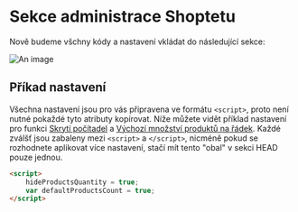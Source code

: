 # Sekce administrace Shoptetu

Nově budeme všchny kódy a nastavení vkládat do následující sekce: 

<Box-TextBox 
    :msg="msg"
/>

![An image](https://ik.imagekit.io/alexborecky/shoptetak/Docs/admin-zahlavi_HABGMvqTPKBDZ.jpg)

## Příkad nastavení

Všechna nastavení jsou pro vás připravena ve formátu `<script>`, proto není nutné pokaždé tyto atributy kopírovat. Níže můžete vidět příklad nastavení pro funkci [Skrytí počítadel](/adamin/skryti-pocitadel) a [Výchozí množství produktů na řádek](/adamin/produkty-na-radek). Každé zválšť jsou zabaleny mezi `<script>` a `</script>`, nicméně pokud se rozhodnete aplikovat více nastavení, stačí mít tento "obal" v sekci HEAD pouze jednou.

```html
<script>
    hideProductsQuantity = true;
    var defaultProductsCount = true;
</script>
```

<script>
export default {
    data () {
        return {
            msg: 'Administrace > VZHLED A OBSAH > Editor > HTML Kód > Záhlaví (před koncovým tagem HEAD)'
        }
    }
}
</script>
